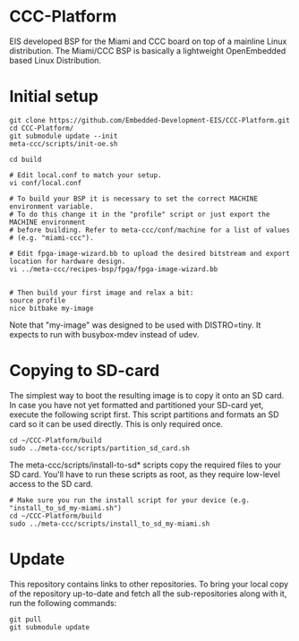 # CCC-Platform
EIS developed BSP for the Miami and CCC board on top of a mainline Linux distribution. The Miami/CCC BSP is basically a lightweight OpenEmbedded based Linux Distribution.



# Initial setup

```
git clone https://github.com/Embedded-Development-EIS/CCC-Platform.git
cd CCC-Platform/
git submodule update --init
meta-ccc/scripts/init-oe.sh

cd build

# Edit local.conf to match your setup.
vi conf/local.conf

# To build your BSP it is necessary to set the correct MACHINE environment variable. 
# To do this change it in the "profile" script or just export the MACHINE environment 
# before building. Refer to meta-ccc/conf/machine for a list of values 
# (e.g. "miami-ccc").

# Edit fpga-image-wizard.bb to upload the desired bitstream and export location for hardware design.
vi ../meta-ccc/recipes-bsp/fpga/fpga-image-wizard.bb


# Then build your first image and relax a bit:
source profile
nice bitbake my-image
````

Note that "my-image" was designed to be used with DISTRO=tiny. It
expects to run with busybox-mdev instead of udev.

# Copying to SD-card

The simplest way to boot the resulting image is to copy it onto an SD card. In case you have not yet formatted and partitioned your SD-card yet, execute the following script first. This script partitions and formats an SD card so it can be used directly. This is only required once.

```
cd ~/CCC-Platform/build
sudo ../meta-ccc/scripts/partition_sd_card.sh
```

The meta-ccc/scripts/install-to-sd* scripts copy the required files to your SD card. You'll have to run these scripts as root, as they require low-level access to the SD card.

```
# Make sure you run the install script for your device (e.g. "install_to_sd_my-miami.sh")
cd ~/CCC-Platform/build
sudo ../meta-ccc/scripts/install_to_sd_my-miami.sh
```

# Update
This repository contains links to other repositories.
To bring your local copy of the repository up-to-date and fetch
all the sub-repositories along with it, run the following commands:

```
git pull
git submodule update
```

